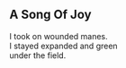 A Song Of Joy
-------------
I took on wounded manes.  
I stayed expanded and green  
under the field.  
